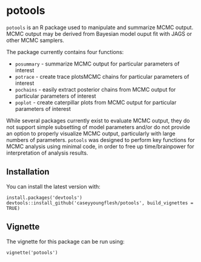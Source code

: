 potools
====

`potools` is an R package used to manipulate and summarize MCMC output. MCMC output may be derived from Bayesian model ouput fit with JAGS or other MCMC samplers.

The package currently contains four functions:

- `posummary` - summarize MCMC output for particular parameters of interest
- `potrace` - create trace plotsMCMC chains for particular parameters of interest
- `pochains` - easily extract posterior chains from MCMC output for particular parameters of interest
- `poplot` - create caterpillar plots from MCMC output for particular parameters of interest

While several packages currently exist to evaluate MCMC output, they do not support simple subsetting of model parameters and/or do not provide an option to properly visualize MCMC output, particularly with large numbers of parameters. `potools` was designed to perform key functions for MCMC analysis using minimal code, in order to free up time/brainpower for interpretation of analysis results. 

Installation
------------

You can install the latest version with:
```{r}
install.packages('devtools')
devtools::install_github('caseyyoungflesh/potools', build_vignettes = TRUE)
```

Vignette
--------

The vignette for this package can be run using:
```{r}
vignette('potools')
```
